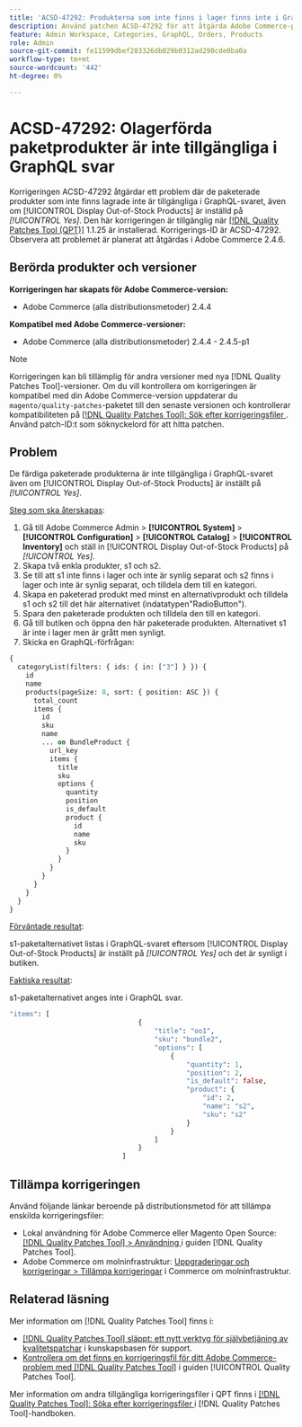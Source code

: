 ```yaml
---
title: 'ACSD-47292: Produkterna som inte finns i lager finns inte i GraphQL-svar'
description: Använd patchen ACSD-47292 för att åtgärda Adobe Commerce-problemet där de färdiga paketerade produkterna inte är tillgängliga i GraphQL-svaret, även om"show out-of-stock products" är inställd på Ja.
feature: Admin Workspace, Categories, GraphQL, Orders, Products
role: Admin
source-git-commit: fe11599dbef283326db029b0312ad290cde0ba0a
workflow-type: tm+mt
source-wordcount: '442'
ht-degree: 0%

---
```


# ACSD-47292: Olagerförda paketprodukter är inte tillgängliga i GraphQL svar

Korrigeringen ACSD-47292 åtgärdar ett problem där de paketerade produkter som inte finns lagrade inte är tillgängliga i GraphQL-svaret, även om [!UICONTROL Display Out-of-Stock Products] är inställd på *[!UICONTROL Yes]*. Den här korrigeringen är tillgänglig när [[!DNL Quality Patches Tool (QPT)]](https://experienceleague.adobe.com/en/docs/commerce-knowledge-base/kb/announcements/commerce-announcements/magento-quality-patches-released-new-tool-to-self-serve-quality-patches) 1.1.25 är installerad. Korrigerings-ID är ACSD-47292. Observera att problemet är planerat att åtgärdas i Adobe Commerce 2.4.6.

## Berörda produkter och versioner

**Korrigeringen har skapats för Adobe Commerce-version:**

* Adobe Commerce (alla distributionsmetoder) 2.4.4

**Kompatibel med Adobe Commerce-versioner:**

* Adobe Commerce (alla distributionsmetoder) 2.4.4 - 2.4.5-p1

>[!NOTE]
>
>Korrigeringen kan bli tillämplig för andra versioner med nya [!DNL Quality Patches Tool]-versioner. Om du vill kontrollera om korrigeringen är kompatibel med din Adobe Commerce-version uppdaterar du `magento/quality-patches`-paketet till den senaste versionen och kontrollerar kompatibiliteten på [[!DNL Quality Patches Tool]: Sök efter korrigeringsfiler ](https://experienceleague.adobe.com/tools/commerce-quality-patches/index.html). Använd patch-ID:t som söknyckelord för att hitta patchen.

## Problem

De färdiga paketerade produkterna är inte tillgängliga i GraphQL-svaret även om [!UICONTROL Display Out-of-Stock Products] är inställt på *[!UICONTROL Yes]*.

<u>Steg som ska återskapas</u>:

1. Gå till Adobe Commerce Admin > **[!UICONTROL System]** > **[!UICONTROL Configuration]** > **[!UICONTROL Catalog]** > **[!UICONTROL Inventory]** och ställ in [!UICONTROL Display Out-of-Stock Products] på *[!UICONTROL Yes]*.
1. Skapa två enkla produkter, s1 och s2.
1. Se till att s1 inte finns i lager och inte är synlig separat och s2 finns i lager och inte är synlig separat, och tilldela dem till en kategori.
1. Skapa en paketerad produkt med minst en alternativprodukt och tilldela s1 och s2 till det här alternativet (indatatypen&quot;RadioButton&quot;).
1. Spara den paketerade produkten och tilldela den till en kategori.
1. Gå till butiken och öppna den här paketerade produkten. Alternativet s1 är inte i lager men är grått men synligt.
1. Skicka en GraphQL-förfrågan:

```GraphQL
{
  categoryList(filters: { ids: { in: ["3"] } }) {
    id
    name
    products(pageSize: 8, sort: { position: ASC }) {
      total_count
      items {
        id
        sku
        name
        ... on BundleProduct {
          url_key
          items {
            title
            sku
            options {
              quantity
              position
              is_default
              product {
                id
                name
                sku
              }
            }
          }
        }
      }
    }
  }
}
```

<u>Förväntade resultat</u>:

s1-paketalternativet listas i GraphQL-svaret eftersom [!UICONTROL Display Out-of-Stock Products] är inställt på *[!UICONTROL Yes]* och det är synligt i butiken.

<u>Faktiska resultat</u>:

s1-paketalternativet anges inte i GraphQL svar.

```GraphQL
"items": [
                                {
                                    "title": "oo1",
                                    "sku": "bundle2",
                                    "options": [
                                        {
                                            "quantity": 1,
                                            "position": 2,
                                            "is_default": false,
                                            "product": {
                                                "id": 2,
                                                "name": "s2",
                                                "sku": "s2"
                                            }
                                        }
                                    ]
                                }
                            ]
```

## Tillämpa korrigeringen

Använd följande länkar beroende på distributionsmetod för att tillämpa enskilda korrigeringsfiler:

* Lokal användning för Adobe Commerce eller Magento Open Source: [[!DNL Quality Patches Tool] > Användning ](/help/tools/quality-patches-tool/usage.md) i guiden [!DNL Quality Patches Tool].
* Adobe Commerce om molninfrastruktur: [Uppgraderingar och korrigeringar > Tillämpa korrigeringar](https://experienceleague.adobe.com/docs/commerce-cloud-service/user-guide/develop/upgrade/apply-patches.html) i Commerce om molninfrastruktur.

## Relaterad läsning

Mer information om [!DNL Quality Patches Tool] finns i:

* [[!DNL Quality Patches Tool] släppt: ett nytt verktyg för självbetjäning av kvalitetspatchar](https://experienceleague.adobe.com/en/docs/commerce-knowledge-base/kb/announcements/commerce-announcements/magento-quality-patches-released-new-tool-to-self-serve-quality-patches) i kunskapsbasen för support.
* [Kontrollera om det finns en korrigeringsfil för ditt Adobe Commerce-problem med  [!DNL Quality Patches Tool]](/help/tools/quality-patches-tool/patches-available-in-qpt/check-patch-for-magento-issue-with-magento-quality-patches.md) i guiden [!UICONTROL Quality Patches Tool].


Mer information om andra tillgängliga korrigeringsfiler i QPT finns i [[!DNL Quality Patches Tool]: Söka efter korrigeringsfiler ](https://experienceleague.adobe.com/tools/commerce-quality-patches/index.html) i [!DNL Quality Patches Tool]-handboken.

